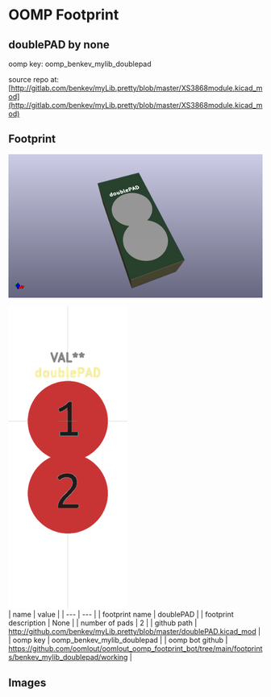# OOMP Footprint  
## doublePAD  by none  
  
oomp key: oomp_benkev_mylib_doublepad  
  
source repo at: [http://gitlab.com/benkev/myLib.pretty/blob/master/XS3868module.kicad_mod](http://gitlab.com/benkev/myLib.pretty/blob/master/XS3868module.kicad_mod)  
## Footprint  
  
[![working_kicad_pcb_3d.png](working_kicad_pcb_3d_600.png)](working_kicad_pcb_3d.png)  
  
[![working.png](working_600.png)](working.png)  
| name | value | 
| --- | --- | 
| footprint name | doublePAD | 
| footprint description | None | 
| number of pads | 2 | 
| github path | http://github.com/benkev/myLib.pretty/blob/master/doublePAD.kicad_mod | 
| oomp key | oomp_benkev_mylib_doublepad | 
| oomp bot github | https://github.com/oomlout/oomlout_oomp_footprint_bot/tree/main/footprints/benkev_mylib_doublepad/working | 
## Images  
